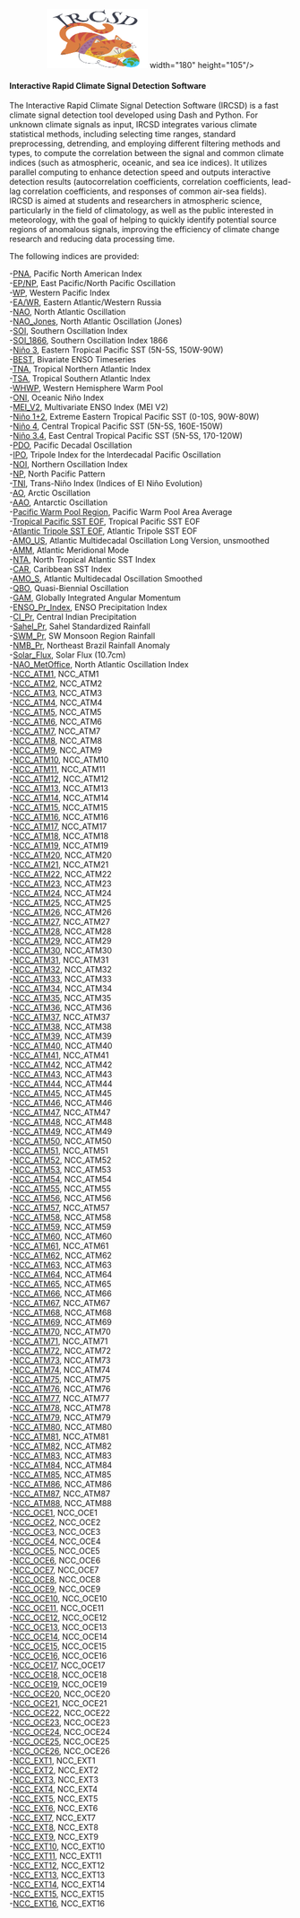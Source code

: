 <div align=center>
<img src="https://github.com/Hwenshuo/IRCSD/blob/main/assets/IRCSD.png" width="180" height="105"> width="180" height="105"/>
</div>


#### Interactive Rapid Climate Signal Detection Software

The Interactive Rapid Climate Signal Detection Software (IRCSD) is a fast climate signal detection tool developed using Dash and Python. For unknown climate signals as input, IRCSD integrates various climate statistical methods, including selecting time ranges, standard preprocessing, detrending, and employing different filtering methods and types, to compute the correlation between the signal and common climate indices (such as atmospheric, oceanic, and sea ice indices). It utilizes parallel computing to enhance detection speed and outputs interactive detection results (autocorrelation coefficients, correlation coefficients, lead-lag correlation coefficients, and responses of common air-sea fields). IRCSD is aimed at students and researchers in atmospheric science, particularly in the field of climatology, as well as the public interested in meteorology, with the goal of helping to quickly identify potential source regions of anomalous signals, improving the efficiency of climate change research and reducing data processing time.

The following indices are provided:

-[PNA](https://www.psl.noaa.gov/data/correlation/pna.data),
Pacific North American Index  
-[EP/NP](https://www.psl.noaa.gov/data/correlation/epo.data),
East Pacific/North Pacific Oscillation  
-[WP](https://www.psl.noaa.gov/data/correlation/wp.data),
Western Pacific Index  
-[EA/WR](https://www.psl.noaa.gov/data/correlation/ea.data),
Eastern Atlantic/Western Russia  
-[NAO](https://www.psl.noaa.gov/data/correlation/nao.data),
North Atlantic Oscillation  
-[NAO_Jones](https://www.psl.noaa.gov/data/correlation/jonesnao.data),
North Atlantic Oscillation (Jones)  
-[SOI](https://www.psl.noaa.gov/data/correlation/soi.data),
Southern Oscillation Index  
-[SOI_1866](https://climatedataguide.ucar.edu/sites/default/files/2024-04/darwin.anom_.txt),
Southern Oscillation Index 1866  
-[Niño 3](https://www.psl.noaa.gov/data/correlation/nina3.anom.data),
Eastern Tropical Pacific SST (5N-5S, 150W-90W)  
-[BEST](https://www.psl.noaa.gov/data/correlation/censo.long.data),
Bivariate ENSO Timeseries  
-[TNA](https://www.psl.noaa.gov/data/correlation/tna.data),
Tropical Northern Atlantic Index  
-[TSA](https://www.psl.noaa.gov/data/correlation/tsa.data),
Tropical Southern Atlantic Index  
-[WHWP](https://www.psl.noaa.gov/data/correlation/whwp.data),
Western Hemisphere Warm Pool  
-[ONI](https://www.psl.noaa.gov/data/correlation/oni.data),
Oceanic Niño Index  
-[MEI_V2](https://www.psl.noaa.gov/enso/mei/data/meiv2.data),
Multivariate ENSO Index (MEI V2)  
-[Niño 1+2](https://www.psl.noaa.gov/data/correlation/nina1.anom.data),
Extreme Eastern Tropical Pacific SST (0-10S, 90W-80W)  
-[Niño 4](https://www.psl.noaa.gov/data/correlation/nina4.anom.data),
Central Tropical Pacific SST (5N-5S, 160E-150W)  
-[Niño 3.4](https://www.psl.noaa.gov/data/correlation/nina34.anom.data),
East Central Tropical Pacific SST (5N-5S, 170-120W)  
-[PDO](https://www.psl.noaa.gov/data/correlation/pdo.data),
Pacific Decadal Oscillation  
-[IPO](https://www.psl.noaa.gov/data/timeseries/IPOTPI/ipotpi.hadisst2.data),
Tripole Index for the Interdecadal Pacific Oscillation  
-[NOI](https://www.psl.noaa.gov/data/correlation/noi.data),
Northern Oscillation Index  
-[NP](https://www.psl.noaa.gov/data/correlation/np.data),
North Pacific Pattern  
-[TNI](https://www.psl.noaa.gov/data/correlation/tni.data),
Trans-Niño Index (Indices of El Niño Evolution)  
-[AO](https://www.psl.noaa.gov/data/correlation/ao.data),
Arctic Oscillation  
-[AAO](https://www.psl.noaa.gov/data/correlation/aao.data),
Antarctic Oscillation  
-[Pacific Warm Pool Region](https://www.psl.noaa.gov/data/correlation/pacwarm.data),
Pacific Warm Pool Area Average  
-[Tropical Pacific SST EOF](https://psl.noaa.gov/data/correlation/eofpac.data),
Tropical Pacific SST EOF  
-[Atlantic Tripole SST EOF](https://www.psl.noaa.gov/data/correlation/atltri.data),
Atlantic Tripole SST EOF  
-[AMO_US](https://www.psl.noaa.gov/data/correlation/amon.us.data),
Atlantic Multidecadal Oscillation Long Version, unsmoothed  
-[AMM](https://www.psl.noaa.gov/data/timeseries/monthly/AMM/ammsst.data),
Atlantic Meridional Mode  
-[NTA](https://www.psl.noaa.gov/data/correlation/NTA_ersst.data),
North Tropical Atlantic SST Index  
-[CAR](https://www.psl.noaa.gov/data/correlation/CAR_ersst.data),
Caribbean SST Index  
-[AMO_S](https://www.psl.noaa.gov/data/correlation/amon.sm.data),
Atlantic Multidecadal Oscillation Smoothed  
-[QBO](https://www.psl.noaa.gov/data/correlation/qbo.data),
Quasi-Biennial Oscillation  
-[GAM](https://www.psl.noaa.gov/data/correlation/glaam.data.scaled),
Globally Integrated Angular Momentum  
-[ENSO_Pr_Index](https://www.psl.noaa.gov/data/correlation/espi.data),
ENSO Precipitation Index  
-[CI_Pr](https://www.psl.noaa.gov/data/correlation/indiamon.data),
Central Indian Precipitation  
-[Sahel_Pr](https://www.psl.noaa.gov/data/correlation/sahelrain.data),
Sahel Standardized Rainfall  
-[SWM_Pr](https://www.psl.noaa.gov/data/correlation/swmonsoon.data),
SW Monsoon Region Rainfall  
-[NMB_Pr](https://www.psl.noaa.gov/data/correlation/brazilrain.data),
Northeast Brazil Rainfall Anomaly  
-[Solar_Flux](https://www.psl.noaa.gov/data/correlation/solar.data),
Solar Flux (10.7cm)  
-[NAO_MetOffice](https://crudata.uea.ac.uk/cru/data/nao/nao_3dp.dat),
North Atlantic Oscillation Index  
-[NCC_ATM1](http://cmdp.ncc-cma.net/Monitoring/cn_index_130.php),
NCC_ATM1  
-[NCC_ATM2](http://cmdp.ncc-cma.net/Monitoring/cn_index_130.php),
NCC_ATM2  
-[NCC_ATM3](http://cmdp.ncc-cma.net/Monitoring/cn_index_130.php),
NCC_ATM3  
-[NCC_ATM4](http://cmdp.ncc-cma.net/Monitoring/cn_index_130.php),
NCC_ATM4  
-[NCC_ATM5](http://cmdp.ncc-cma.net/Monitoring/cn_index_130.php),
NCC_ATM5  
-[NCC_ATM6](http://cmdp.ncc-cma.net/Monitoring/cn_index_130.php),
NCC_ATM6  
-[NCC_ATM7](http://cmdp.ncc-cma.net/Monitoring/cn_index_130.php),
NCC_ATM7  
-[NCC_ATM8](http://cmdp.ncc-cma.net/Monitoring/cn_index_130.php),
NCC_ATM8  
-[NCC_ATM9](http://cmdp.ncc-cma.net/Monitoring/cn_index_130.php),
NCC_ATM9  
-[NCC_ATM10](http://cmdp.ncc-cma.net/Monitoring/cn_index_130.php),
NCC_ATM10  
-[NCC_ATM11](http://cmdp.ncc-cma.net/Monitoring/cn_index_130.php),
NCC_ATM11  
-[NCC_ATM12](http://cmdp.ncc-cma.net/Monitoring/cn_index_130.php),
NCC_ATM12  
-[NCC_ATM13](http://cmdp.ncc-cma.net/Monitoring/cn_index_130.php),
NCC_ATM13  
-[NCC_ATM14](http://cmdp.ncc-cma.net/Monitoring/cn_index_130.php),
NCC_ATM14  
-[NCC_ATM15](http://cmdp.ncc-cma.net/Monitoring/cn_index_130.php),
NCC_ATM15  
-[NCC_ATM16](http://cmdp.ncc-cma.net/Monitoring/cn_index_130.php),
NCC_ATM16  
-[NCC_ATM17](http://cmdp.ncc-cma.net/Monitoring/cn_index_130.php),
NCC_ATM17  
-[NCC_ATM18](http://cmdp.ncc-cma.net/Monitoring/cn_index_130.php),
NCC_ATM18  
-[NCC_ATM19](http://cmdp.ncc-cma.net/Monitoring/cn_index_130.php),
NCC_ATM19  
-[NCC_ATM20](http://cmdp.ncc-cma.net/Monitoring/cn_index_130.php),
NCC_ATM20  
-[NCC_ATM21](http://cmdp.ncc-cma.net/Monitoring/cn_index_130.php),
NCC_ATM21  
-[NCC_ATM22](http://cmdp.ncc-cma.net/Monitoring/cn_index_130.php),
NCC_ATM22  
-[NCC_ATM23](http://cmdp.ncc-cma.net/Monitoring/cn_index_130.php),
NCC_ATM23  
-[NCC_ATM24](http://cmdp.ncc-cma.net/Monitoring/cn_index_130.php),
NCC_ATM24  
-[NCC_ATM25](http://cmdp.ncc-cma.net/Monitoring/cn_index_130.php),
NCC_ATM25  
-[NCC_ATM26](http://cmdp.ncc-cma.net/Monitoring/cn_index_130.php),
NCC_ATM26  
-[NCC_ATM27](http://cmdp.ncc-cma.net/Monitoring/cn_index_130.php),
NCC_ATM27  
-[NCC_ATM28](http://cmdp.ncc-cma.net/Monitoring/cn_index_130.php),
NCC_ATM28  
-[NCC_ATM29](http://cmdp.ncc-cma.net/Monitoring/cn_index_130.php),
NCC_ATM29  
-[NCC_ATM30](http://cmdp.ncc-cma.net/Monitoring/cn_index_130.php),
NCC_ATM30  
-[NCC_ATM31](http://cmdp.ncc-cma.net/Monitoring/cn_index_130.php),
NCC_ATM31  
-[NCC_ATM32](http://cmdp.ncc-cma.net/Monitoring/cn_index_130.php),
NCC_ATM32  
-[NCC_ATM33](http://cmdp.ncc-cma.net/Monitoring/cn_index_130.php),
NCC_ATM33  
-[NCC_ATM34](http://cmdp.ncc-cma.net/Monitoring/cn_index_130.php),
NCC_ATM34  
-[NCC_ATM35](http://cmdp.ncc-cma.net/Monitoring/cn_index_130.php),
NCC_ATM35  
-[NCC_ATM36](http://cmdp.ncc-cma.net/Monitoring/cn_index_130.php),
NCC_ATM36  
-[NCC_ATM37](http://cmdp.ncc-cma.net/Monitoring/cn_index_130.php),
NCC_ATM37  
-[NCC_ATM38](http://cmdp.ncc-cma.net/Monitoring/cn_index_130.php),
NCC_ATM38  
-[NCC_ATM39](http://cmdp.ncc-cma.net/Monitoring/cn_index_130.php),
NCC_ATM39  
-[NCC_ATM40](http://cmdp.ncc-cma.net/Monitoring/cn_index_130.php),
NCC_ATM40  
-[NCC_ATM41](http://cmdp.ncc-cma.net/Monitoring/cn_index_130.php),
NCC_ATM41  
-[NCC_ATM42](http://cmdp.ncc-cma.net/Monitoring/cn_index_130.php),
NCC_ATM42  
-[NCC_ATM43](http://cmdp.ncc-cma.net/Monitoring/cn_index_130.php),
NCC_ATM43  
-[NCC_ATM44](http://cmdp.ncc-cma.net/Monitoring/cn_index_130.php),
NCC_ATM44  
-[NCC_ATM45](http://cmdp.ncc-cma.net/Monitoring/cn_index_130.php),
NCC_ATM45  
-[NCC_ATM46](http://cmdp.ncc-cma.net/Monitoring/cn_index_130.php),
NCC_ATM46  
-[NCC_ATM47](http://cmdp.ncc-cma.net/Monitoring/cn_index_130.php),
NCC_ATM47  
-[NCC_ATM48](http://cmdp.ncc-cma.net/Monitoring/cn_index_130.php),
NCC_ATM48  
-[NCC_ATM49](http://cmdp.ncc-cma.net/Monitoring/cn_index_130.php),
NCC_ATM49  
-[NCC_ATM50](http://cmdp.ncc-cma.net/Monitoring/cn_index_130.php),
NCC_ATM50  
-[NCC_ATM51](http://cmdp.ncc-cma.net/Monitoring/cn_index_130.php),
NCC_ATM51  
-[NCC_ATM52](http://cmdp.ncc-cma.net/Monitoring/cn_index_130.php),
NCC_ATM52  
-[NCC_ATM53](http://cmdp.ncc-cma.net/Monitoring/cn_index_130.php),
NCC_ATM53  
-[NCC_ATM54](http://cmdp.ncc-cma.net/Monitoring/cn_index_130.php),
NCC_ATM54  
-[NCC_ATM55](http://cmdp.ncc-cma.net/Monitoring/cn_index_130.php),
NCC_ATM55  
-[NCC_ATM56](http://cmdp.ncc-cma.net/Monitoring/cn_index_130.php),
NCC_ATM56  
-[NCC_ATM57](http://cmdp.ncc-cma.net/Monitoring/cn_index_130.php),
NCC_ATM57  
-[NCC_ATM58](http://cmdp.ncc-cma.net/Monitoring/cn_index_130.php),
NCC_ATM58  
-[NCC_ATM59](http://cmdp.ncc-cma.net/Monitoring/cn_index_130.php),
NCC_ATM59  
-[NCC_ATM60](http://cmdp.ncc-cma.net/Monitoring/cn_index_130.php),
NCC_ATM60  
-[NCC_ATM61](http://cmdp.ncc-cma.net/Monitoring/cn_index_130.php),
NCC_ATM61  
-[NCC_ATM62](http://cmdp.ncc-cma.net/Monitoring/cn_index_130.php),
NCC_ATM62  
-[NCC_ATM63](http://cmdp.ncc-cma.net/Monitoring/cn_index_130.php),
NCC_ATM63  
-[NCC_ATM64](http://cmdp.ncc-cma.net/Monitoring/cn_index_130.php),
NCC_ATM64  
-[NCC_ATM65](http://cmdp.ncc-cma.net/Monitoring/cn_index_130.php),
NCC_ATM65  
-[NCC_ATM66](http://cmdp.ncc-cma.net/Monitoring/cn_index_130.php),
NCC_ATM66  
-[NCC_ATM67](http://cmdp.ncc-cma.net/Monitoring/cn_index_130.php),
NCC_ATM67  
-[NCC_ATM68](http://cmdp.ncc-cma.net/Monitoring/cn_index_130.php),
NCC_ATM68  
-[NCC_ATM69](http://cmdp.ncc-cma.net/Monitoring/cn_index_130.php),
NCC_ATM69  
-[NCC_ATM70](http://cmdp.ncc-cma.net/Monitoring/cn_index_130.php),
NCC_ATM70  
-[NCC_ATM71](http://cmdp.ncc-cma.net/Monitoring/cn_index_130.php),
NCC_ATM71  
-[NCC_ATM72](http://cmdp.ncc-cma.net/Monitoring/cn_index_130.php),
NCC_ATM72  
-[NCC_ATM73](http://cmdp.ncc-cma.net/Monitoring/cn_index_130.php),
NCC_ATM73  
-[NCC_ATM74](http://cmdp.ncc-cma.net/Monitoring/cn_index_130.php),
NCC_ATM74  
-[NCC_ATM75](http://cmdp.ncc-cma.net/Monitoring/cn_index_130.php),
NCC_ATM75  
-[NCC_ATM76](http://cmdp.ncc-cma.net/Monitoring/cn_index_130.php),
NCC_ATM76  
-[NCC_ATM77](http://cmdp.ncc-cma.net/Monitoring/cn_index_130.php),
NCC_ATM77  
-[NCC_ATM78](http://cmdp.ncc-cma.net/Monitoring/cn_index_130.php),
NCC_ATM78  
-[NCC_ATM79](http://cmdp.ncc-cma.net/Monitoring/cn_index_130.php),
NCC_ATM79  
-[NCC_ATM80](http://cmdp.ncc-cma.net/Monitoring/cn_index_130.php),
NCC_ATM80  
-[NCC_ATM81](http://cmdp.ncc-cma.net/Monitoring/cn_index_130.php),
NCC_ATM81  
-[NCC_ATM82](http://cmdp.ncc-cma.net/Monitoring/cn_index_130.php),
NCC_ATM82  
-[NCC_ATM83](http://cmdp.ncc-cma.net/Monitoring/cn_index_130.php),
NCC_ATM83  
-[NCC_ATM84](http://cmdp.ncc-cma.net/Monitoring/cn_index_130.php),
NCC_ATM84  
-[NCC_ATM85](http://cmdp.ncc-cma.net/Monitoring/cn_index_130.php),
NCC_ATM85  
-[NCC_ATM86](http://cmdp.ncc-cma.net/Monitoring/cn_index_130.php),
NCC_ATM86  
-[NCC_ATM87](http://cmdp.ncc-cma.net/Monitoring/cn_index_130.php),
NCC_ATM87  
-[NCC_ATM88](http://cmdp.ncc-cma.net/Monitoring/cn_index_130.php),
NCC_ATM88  
-[NCC_OCE1](http://cmdp.ncc-cma.net/Monitoring/cn_index_130.php),
NCC_OCE1  
-[NCC_OCE2](http://cmdp.ncc-cma.net/Monitoring/cn_index_130.php),
NCC_OCE2  
-[NCC_OCE3](http://cmdp.ncc-cma.net/Monitoring/cn_index_130.php),
NCC_OCE3  
-[NCC_OCE4](http://cmdp.ncc-cma.net/Monitoring/cn_index_130.php),
NCC_OCE4  
-[NCC_OCE5](http://cmdp.ncc-cma.net/Monitoring/cn_index_130.php),
NCC_OCE5  
-[NCC_OCE6](http://cmdp.ncc-cma.net/Monitoring/cn_index_130.php),
NCC_OCE6  
-[NCC_OCE7](http://cmdp.ncc-cma.net/Monitoring/cn_index_130.php),
NCC_OCE7  
-[NCC_OCE8](http://cmdp.ncc-cma.net/Monitoring/cn_index_130.php),
NCC_OCE8  
-[NCC_OCE9](http://cmdp.ncc-cma.net/Monitoring/cn_index_130.php),
NCC_OCE9  
-[NCC_OCE10](http://cmdp.ncc-cma.net/Monitoring/cn_index_130.php),
NCC_OCE10  
-[NCC_OCE11](http://cmdp.ncc-cma.net/Monitoring/cn_index_130.php),
NCC_OCE11  
-[NCC_OCE12](http://cmdp.ncc-cma.net/Monitoring/cn_index_130.php),
NCC_OCE12  
-[NCC_OCE13](http://cmdp.ncc-cma.net/Monitoring/cn_index_130.php),
NCC_OCE13  
-[NCC_OCE14](http://cmdp.ncc-cma.net/Monitoring/cn_index_130.php),
NCC_OCE14  
-[NCC_OCE15](http://cmdp.ncc-cma.net/Monitoring/cn_index_130.php),
NCC_OCE15  
-[NCC_OCE16](http://cmdp.ncc-cma.net/Monitoring/cn_index_130.php),
NCC_OCE16  
-[NCC_OCE17](http://cmdp.ncc-cma.net/Monitoring/cn_index_130.php),
NCC_OCE17  
-[NCC_OCE18](http://cmdp.ncc-cma.net/Monitoring/cn_index_130.php),
NCC_OCE18  
-[NCC_OCE19](http://cmdp.ncc-cma.net/Monitoring/cn_index_130.php),
NCC_OCE19  
-[NCC_OCE20](http://cmdp.ncc-cma.net/Monitoring/cn_index_130.php),
NCC_OCE20  
-[NCC_OCE21](http://cmdp.ncc-cma.net/Monitoring/cn_index_130.php),
NCC_OCE21  
-[NCC_OCE22](http://cmdp.ncc-cma.net/Monitoring/cn_index_130.php),
NCC_OCE22  
-[NCC_OCE23](http://cmdp.ncc-cma.net/Monitoring/cn_index_130.php),
NCC_OCE23  
-[NCC_OCE24](http://cmdp.ncc-cma.net/Monitoring/cn_index_130.php),
NCC_OCE24  
-[NCC_OCE25](http://cmdp.ncc-cma.net/Monitoring/cn_index_130.php),
NCC_OCE25  
-[NCC_OCE26](http://cmdp.ncc-cma.net/Monitoring/cn_index_130.php),
NCC_OCE26  
-[NCC_EXT1](http://cmdp.ncc-cma.net/Monitoring/cn_index_130.php),
NCC_EXT1  
-[NCC_EXT2](http://cmdp.ncc-cma.net/Monitoring/cn_index_130.php),
NCC_EXT2  
-[NCC_EXT3](http://cmdp.ncc-cma.net/Monitoring/cn_index_130.php),
NCC_EXT3  
-[NCC_EXT4](http://cmdp.ncc-cma.net/Monitoring/cn_index_130.php),
NCC_EXT4  
-[NCC_EXT5](http://cmdp.ncc-cma.net/Monitoring/cn_index_130.php),
NCC_EXT5  
-[NCC_EXT6](http://cmdp.ncc-cma.net/Monitoring/cn_index_130.php),
NCC_EXT6  
-[NCC_EXT7](http://cmdp.ncc-cma.net/Monitoring/cn_index_130.php),
NCC_EXT7  
-[NCC_EXT8](http://cmdp.ncc-cma.net/Monitoring/cn_index_130.php),
NCC_EXT8  
-[NCC_EXT9](http://cmdp.ncc-cma.net/Monitoring/cn_index_130.php),
NCC_EXT9  
-[NCC_EXT10](http://cmdp.ncc-cma.net/Monitoring/cn_index_130.php),
NCC_EXT10  
-[NCC_EXT11](http://cmdp.ncc-cma.net/Monitoring/cn_index_130.php),
NCC_EXT11  
-[NCC_EXT12](http://cmdp.ncc-cma.net/Monitoring/cn_index_130.php),
NCC_EXT12  
-[NCC_EXT13](http://cmdp.ncc-cma.net/Monitoring/cn_index_130.php),
NCC_EXT13  
-[NCC_EXT14](http://cmdp.ncc-cma.net/Monitoring/cn_index_130.php),
NCC_EXT14  
-[NCC_EXT15](http://cmdp.ncc-cma.net/Monitoring/cn_index_130.php),
NCC_EXT15  
-[NCC_EXT16](http://cmdp.ncc-cma.net/Monitoring/cn_index_130.php),
NCC_EXT16  


